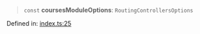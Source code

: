> `const` **coursesModuleOptions**: `RoutingControllersOptions`

Defined in: [index.ts:25](https://github.com/continuousactivelearning/cal/blob/82a7f7bd547282a4f223f46ab6c2efe92f30e4ce/backend/src/modules/courses/index.ts#L25)
